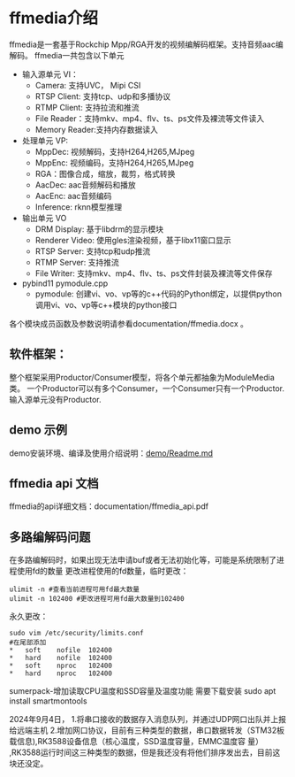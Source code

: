 # ffmedia介绍

ffmedia是一套基于Rockchip Mpp/RGA开发的视频编解码框架。支持音频aac编解码。
ffmedia一共包含以下单元

- 输入源单元 VI：
  - Camera:  支持UVC， Mipi CSI
  - RTSP Client: 支持tcp、udp和多播协议
  - RTMP Client: 支持拉流和推流
  - File Reader：支持mkv、mp4、flv、ts、ps文件及裸流等文件读入
  - Memory Reader:支持内存数据读入
- 处理单元 VP:
  - MppDec: 视频解码，支持H264,H265,MJpeg
  - MppEnc: 视频编码，支持H264,H265,MJpeg
  - RGA：图像合成，缩放，裁剪，格式转换
  - AacDec: aac音频解码和播放
  - AacEnc: aac音频编码
  - Inference: rknn模型推理
- 输出单元 VO
  - DRM Display: 基于libdrm的显示模块
  - Renderer Video: 使用gles渲染视频，基于libx11窗口显示
  - RTSP Server: 支持tcp和udp推流
  - RTMP Server: 支持推流
  - File Writer: 支持mkv、mp4、flv、ts、ps文件封装及裸流等文件保存
- pybind11 pymodule.cpp
  - pymodule: 创建vi、vo、vp等的c++代码的Python绑定，以提供python调用vi、vo、vp等c++模块的python接口

各个模块成员函数及参数说明请参看documentation/ffmedia.docx 。

## 软件框架：

整个框架采用Productor/Consumer模型，将各个单元都抽象为ModuleMedia类。
一个Productor可以有多个Consumer，一个Consumer只有一个Productor. 输入源单元没有Productor.

## demo 示例
demo安装环境、编译及使用介绍说明：[demo/Readme.md](demo/Readme.md)

## ffmedia api 文档
ffmedia的api详细文档：documentation/ffmedia_api.pdf

## 多路编解码问题

在多路编解码时，如果出现无法申请buf或者无法初始化等，可能是系统限制了进程使用fd的数量
更改进程使用的fd数量，临时更改：

```
ulimit -n #查看当前进程可用fd最大数量
ulimit -n 102400 #更改进程可用fd最大数量到102400
```
永久更改：

```
sudo vim /etc/security/limits.conf
#在尾部添加
*	soft	nofile	102400
*	hard	nofile	102400
*	soft	nproc	102400
*	hard	nproc	102400

```

sumerpack-增加读取CPU温度和SSD容量及温度功能
需要下载安装
sudo apt install smartmontools

2024年9月4日，
1.将串口接收的数据存入消息队列，并通过UDP网口出队并上报给远端主机
2.增加网口协议，目前有三种类型的数据，串口数据转发（STM32板载信息),RK3588设备信息（核心温度，SSD温度容量，EMMC温度容  量）  ,RK3588运行时间这三种类型的数据，但是我还没有将他们排序发出去，目前这块还没定。